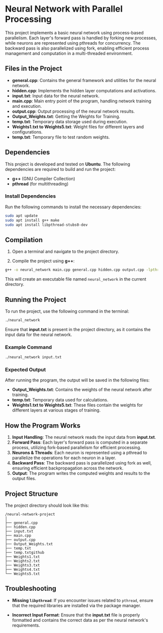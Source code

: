 # Neural Network with Parallel Processing

This project implements a basic neural network using process-based parallelism. Each layer's forward pass is handled by forking new processes, while neurons are represented using pthreads for concurrency. The backward pass is also parallelized using fork, enabling efficient process management and computation in a multi-threaded environment.

## Files in the Project

- **general.cpp**: Contains the general framework and utilities for the neural network.
- **hidden.cpp**: Implements the hidden layer computations and activations.
- **input.txt**: Input data for the neural network.
- **main.cpp**: Main entry point of the program, handling network training and execution.
- **output.cpp**: Output processing of the neural network results.
- **Output_Weights.txt**: Getting the Weights for Training.
- **temp.txt**: Temporary data storage used during execution.
- **Weights1.txt to Weights5.txt**: Weight files for different layers and configurations.
- **temp.txt**: Temporary file to test random weights.
## Dependencies

This project is developed and tested on **Ubuntu**. The following dependencies are required to build and run the project:

- **g++** (GNU Compiler Collection)
- **pthread** (for multithreading)

### Install Dependencies

Run the following commands to install the necessary dependencies:

```bash
sudo apt update
sudo apt install g++ make
sudo apt install libpthread-stubs0-dev
```

## Compilation

1. Open a terminal and navigate to the project directory.

2. Compile the project using **g++**:

```bash
g++ -o neural_network main.cpp general.cpp hidden.cpp output.cpp -lpthread
```

This will create an executable file named `neural_network` in the current directory.

## Running the Project

To run the project, use the following command in the terminal:

```bash
./neural_network
```

Ensure that **input.txt** is present in the project directory, as it contains the input data for the neural network.

### Example Command

```bash
./neural_network input.txt
```

### Expected Output

After running the program, the output will be saved in the following files:
- **Output_Weights.txt**: Contains the weights of the neural network after training.
- **temp.txt**: Temporary data used for calculations.
- **Weights1.txt to Weights5.txt**: These files contain the weights for different layers at various stages of training.

## How the Program Works

1. **Input Handling**: The neural network reads the input data from **input.txt**.
2. **Forward Pass**: Each layer's forward pass is computed in a separate process, utilizing fork-based parallelism for efficient processing.
3. **Neurons & Threads**: Each neuron is represented using a pthread to parallelize the operations for each neuron in a layer.
4. **Backward Pass**: The backward pass is parallelized using fork as well, ensuring efficient backpropagation across the network.
5. **Output**: The program writes the computed weights and results to the output files.

## Project Structure

The project directory should look like this:

```
/neural-network-project
│
├── general.cpp
├── hidden.cpp
├── input.txt
├── main.cpp
├── output.cpp
├── Output_Weights.txt
├── temp.txt
├── temp.txtgithub
├── Weights1.txt
├── Weights2.txt
├── Weights3.txt
├── Weights4.txt
└── Weights5.txt
```

## Troubleshooting

- **Missing `libpthread`**: If you encounter issues related to `pthread`, ensure that the required libraries are installed via the package manager.

- **Incorrect Input Format**: Ensure that the **input.txt** file is properly formatted and contains the correct data as per the neural network's requirements.
